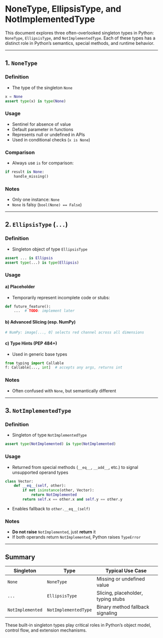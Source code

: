 # NoneType, EllipsisType, and NotImplementedType

This document explores three often-overlooked singleton types in Python: `NoneType`, `EllipsisType`, and `NotImplementedType`. Each of these types has a distinct role in Python’s semantics, special methods, and runtime behavior.

---

## 1. `NoneType`

### Definition

* The type of the singleton `None`

```python
x = None
assert type(x) is type(None)
```

### Usage

* Sentinel for absence of value
* Default parameter in functions
* Represents null or undefined in APIs
* Used in conditional checks (`x is None`)

### Comparison

* Always use `is` for comparison:

```python
if result is None:
    handle_missing()
```

### Notes

* Only one instance: `None`
* `None` is falsy (`bool(None) == False`)

---

## 2. `EllipsisType` (`...`)

### Definition

* Singleton object of type `EllipsisType`

```python
assert ... is Ellipsis
assert type(...) is type(Ellipsis)
```

### Usage

#### a) Placeholder

* Temporarily represent incomplete code or stubs:

```python
def future_feature():
    ...  # TODO: implement later
```

#### b) Advanced Slicing (esp. NumPy)

```python
# NumPy: image[..., 0] selects red channel across all dimensions
```

#### c) Type Hints (PEP 484+)

* Used in generic base types

```python
from typing import Callable
f: Callable[..., int]  # accepts any args, returns int
```

### Notes

* Often confused with `None`, but semantically different

---

## 3. `NotImplementedType`

### Definition

* Singleton of type `NotImplementedType`

```python
assert type(NotImplemented) is type(NotImplemented)
```

### Usage

* Returned from special methods (`__eq__`, `__add__`, etc.) to signal unsupported operand types

```python
class Vector:
    def __eq__(self, other):
        if not isinstance(other, Vector):
            return NotImplemented
        return self.x == other.x and self.y == other.y
```

* Enables fallback to `other.__eq__(self)`

### Notes

* **Do not raise** `NotImplemented`, just **return** it
* If both operands return `NotImplemented`, Python raises `TypeError`

---

## Summary

| Singleton        | Type                 | Typical Use Case                   |
| ---------------- | -------------------- | ---------------------------------- |
| `None`           | `NoneType`           | Missing or undefined value         |
| `...`            | `EllipsisType`       | Slicing, placeholder, typing stubs |
| `NotImplemented` | `NotImplementedType` | Binary method fallback signaling   |

These built-in singleton types play critical roles in Python’s object model, control flow, and extension mechanisms.
